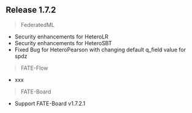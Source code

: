 ## Release 1.7.2
> FederatedML
* Security enhancements for HeteroLR 
* Security enhancements for HeteroSBT
* Fixed Bug for HeteroPearson with changing default q_field value for spdz

> FATE-Flow
* xxx
> FATE-Board
* Support FATE-Board v1.7.2.1

